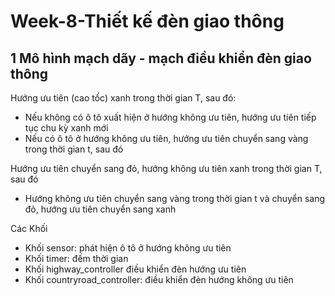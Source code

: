 # Week-8-Thiết kế đèn giao thông

## 1 Mô hình mạch dãy - mạch điều khiển đèn giao thông 

Hướng ưu tiên (cao tốc) xanh trong thời gian T, sau đó​:
- Nếu không có ô tô xuất hiện ở hướng không ưu tiên, hướng ưu tiên tiếp tục chu kỳ xanh mới​
- Nếu có ô tô ở hướng không ưu tiên, hướng ưu tiên chuyển sang vàng trong thời gian t, sau đó ​

Hướng ưu tiên chuyển sang đỏ, hướng không ưu tiên xanh trong thời gian T, sau đó​
- Hướng không ưu tiên chuyển sang vàng trong thời gian t và chuyển sang đỏ, hướng ưu tiên chuyển sang xanh​

Các Khối
- Khối sensor: phát hiện ô tô ở hướng không ưu tiên​
- Khối timer: đếm thời gian​
- Khối highway_controller điều khiển đèn hướng ưu tiên​
- Khối countryroad_controller: điều khiển đèn hướng không ưu tiên​
